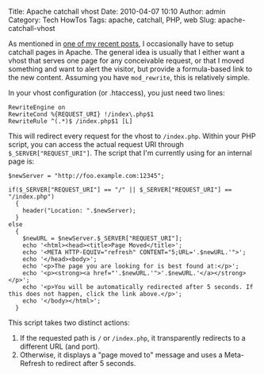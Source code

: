 Title: Apache catchall vhost
Date: 2010-04-07 10:10
Author: admin
Category: Tech HowTos
Tags: apache, catchall, PHP, web
Slug: apache-catchall-vhost

As mentioned in [one of my recent posts](/2010/04/bind9-dynamic-dns/), I occasionally
have to setup catchall pages in Apache. The general idea is usually that I either want
a vhost that serves one page for any conceivable request, or that I moved something and
want to alert the visitor, but provide a formula-based link to the new content. Assuming
you have `mod_rewrite`, this is relatively simple.

In your vhost configuration (or .htaccess), you just need two lines:

~~~~{.apacheconf}
RewriteEngine on
RewriteCond %{REQUEST_URI} !/index\.php$1
RewriteRule ^(.*)$ /index.php$1 [L]
~~~~

This will redirect every request for the vhost to `/index.php`. Within
your PHP script, you can access the actual request URI through `$_SERVER["REQUEST_URI"]`.
The script that I'm currently using for an internal page is:

~~~~{.php}
$newServer = "http://foo.example.com:12345";

if($_SERVER["REQUEST_URI"] == "/" || $_SERVER["REQUEST_URI"] == "/index.php")
  {
    header("Location: ".$newServer);
  }
else
  {
    $newURL = $newServer.$_SERVER["REQUEST_URI"];
    echo '<html><head><title>Page Moved</title>';
    echo '<META HTTP-EQUIV="refresh" CONTENT="5;URL='.$newURL.'">';
    echo '</head><body>';
    echo '<p>The page you are looking for is best found at:</p>';
    echo '<p><strong><a href="'.$newURL.'">'.$newURL.'</a></strong></p>';
    echo '<p>You will be automatically redirected after 5 seconds. If this does not happen, click the link above.</p>';
    echo '</body></html>';
  }
~~~~

This script takes two distinct actions:

1. If the requested path is `/` or `/index.php`, it transparently redirects to a different URL (and port).
2. Otherwise, it displays a "page moved to" message and uses a Meta-Refresh to redirect after 5 seconds.
